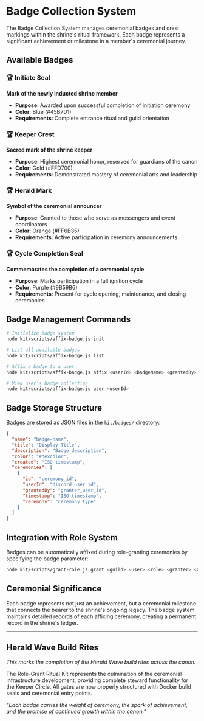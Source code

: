 # Badge Collection System

The Badge Collection System manages ceremonial badges and crest markings within the shrine's ritual framework. Each badge represents a significant achievement or milestone in a member's ceremonial journey.

## Available Badges

### 🏆 Initiate Seal
**Mark of the newly inducted shrine member**
- **Purpose**: Awarded upon successful completion of initiation ceremony
- **Color**: Blue (#45B7D1)
- **Requirements**: Complete entrance ritual and guild orientation

### 🏆 Keeper Crest  
**Sacred mark of the shrine keeper**
- **Purpose**: Highest ceremonial honor, reserved for guardians of the canon
- **Color**: Gold (#FFD700)
- **Requirements**: Demonstrated mastery of ceremonial arts and leadership

### 🏆 Herald Mark
**Symbol of the ceremonial announcer**
- **Purpose**: Granted to those who serve as messengers and event coordinators
- **Color**: Orange (#FF6B35)
- **Requirements**: Active participation in ceremony announcements

### 🏆 Cycle Completion Seal
**Commemorates the completion of a ceremonial cycle**
- **Purpose**: Marks participation in a full ignition cycle
- **Color**: Purple (#9B59B6)
- **Requirements**: Present for cycle opening, maintenance, and closing ceremonies

## Badge Management Commands

```bash
# Initialize badge system
node kit/scripts/affix-badge.js init

# List all available badges
node kit/scripts/affix-badge.js list

# Affix a badge to a user
node kit/scripts/affix-badge.js affix <userId> <badgeName> <grantedBy> [ceremony]

# View user's badge collection
node kit/scripts/affix-badge.js user <userId>
```

## Badge Storage Structure

Badges are stored as JSON files in the `kit/badges/` directory:

```json
{
  "name": "badge-name",
  "title": "Display Title",
  "description": "Badge description",
  "color": "#hexcolor",
  "created": "ISO timestamp",
  "ceremonies": [
    {
      "id": "ceremony_id",
      "userId": "discord_user_id",
      "grantedBy": "granter_user_id", 
      "timestamp": "ISO timestamp",
      "ceremony": "ceremony_type"
    }
  ]
}
```

## Integration with Role System

Badges can be automatically affixed during role-granting ceremonies by specifying the badge parameter:

```bash
node kit/scripts/grant-role.js grant <guild> <user> <role> <granter> <badgeName>
```

## Ceremonial Significance

Each badge represents not just an achievement, but a ceremonial milestone that connects the bearer to the shrine's ongoing legacy. The badge system maintains detailed records of each affixing ceremony, creating a permanent record in the shrine's ledger.

---

## Herald Wave Build Rites

*This marks the completion of the Herald Wave build rites across the canon.*

The Role-Grant Ritual Kit represents the culmination of the ceremonial infrastructure development, providing complete steward functionality for the Keeper Circle. All gates are now properly structured with Docker build seals and ceremonial entry points.

*"Each badge carries the weight of ceremony, the spark of achievement, and the promise of continued growth within the canon."*